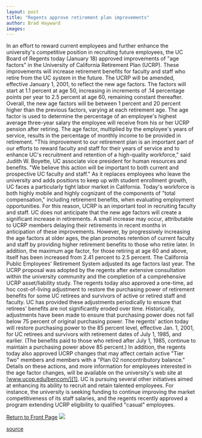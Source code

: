 ```yaml
---
layout: post
title: "Regents approve retirement plan improvements"
author: Brad Hayward
images:
---
```


In an effort to reward current employees and further enhance the university's competitive position in recruiting future employees, the UC Board of Regents today (January 18) approved improvements of "age factors" in the University of California Retirement Plan (UCRP). These improvements will increase retirement benefits for faculty and staff who retire from the UC system in the future. The UCRP will be amended, effective January 1, 2001, to reflect the new age factors. The factors will start at 1.1 percent at age 50, increasing in increments of .14 percentage points per year to 2.5 percent at age 60, remaining constant thereafter. Overall, the new age factors will be between 1 percent and 20 percent higher than the previous factors, varying at each retirement age. The age factor is used to determine the percentage of an employee's highest average three-year salary the employee will receive from his or her UCRP pension after retiring. The age factor, multiplied by the employee's years of service, results in the percentage of monthly income to be provided in retirement. "This improvement to our retirement plan is an important part of our efforts to reward faculty and staff for their years of service and to enhance UC's recruitment and retention of a high-quality workforce," said Judith W. Boyette, UC associate vice president for human resources and benefits. "We believe this action will be important to both current and prospective UC faculty and staff." As it replaces employees who leave the university and adds positions to keep up with student enrollment growth, UC faces a particularly tight labor market in California. Today's workforce is both highly mobile and highly cognizant of the components of "total compensation," including retirement benefits, when evaluating employment opportunities. For this reason, UCRP is an important tool in recruiting faculty and staff. UC does not anticipate that the new age factors will create a significant increase in retirements. A small increase may occur, attributable to UCRP members delaying their retirements in recent months in anticipation of these improvements. However, by progressively increasing the age factors at older ages, the plan promotes retention of current faculty and staff by providing higher retirement benefits to those who retire later. In addition, the maximum age factor, for those retiring at age 60 and above, itself has been increased from 2.41 percent to 2.5 percent. The California Public Employees' Retirement System adjusted its age factors last year. The UCRP proposal was adopted by the regents after extensive consultation within the university community and the completion of a comprehensive UCRP asset/liability study. The regents today also approved a one-time, ad hoc cost-of-living adjustment to restore the purchasing power of retirement benefits for some UC retirees and survivors of active or retired staff and faculty. UC has provided these adjustments periodically to ensure that retirees' benefits are not significantly eroded over time. Historically, adjustments have been made to ensure that purchasing power does not fall below 75 percent of original purchasing power. The regents' action today will restore purchasing power to the 85 percent level, effective Jan. 1, 2001, for UC retirees and survivors with retirement dates of July 1, 1985, and earlier. (The benefits paid to those who retired after July 1, 1985, continue to maintain a purchasing power above 85 percent.) In addition, the regents today also approved UCRP changes that may affect certain active "Tier Two" members and members with a "Plan 02 noncontributory balance." Details on these actions, and more information for employees interested in the age factor changes, will be available on the university's web site at [www.ucop.edu/bencom/][1]. UC is pursuing several other initiatives aimed at enhancing its ability to recruit and retain talented employees. For instance, the university is seeking funding to continue improving the market competitiveness of its staff salaries, and the regents recently approved a program extending UCRP eligibility to qualified "casual" employees.

  
[Return to Front Page][2] ![ ][3]

[1]: http://www.ucop.edu/bencom/
[2]: ../../index.html
[3]: ../../images/trans.gif

[source](http://www1.ucsc.edu/currents/00-01/01-22/retirement.html "Permalink to retirement")
